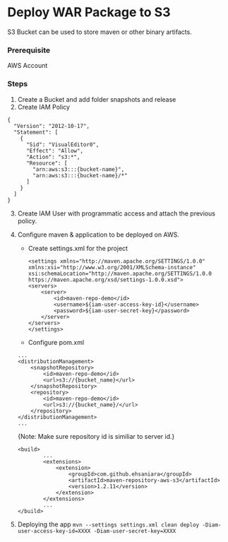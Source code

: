 # Deploy WAR Package to S3 
S3 Bucket can be used to store maven or other binary artifacts.

### Prerequisite
AWS Account

### Steps
1. Create a Bucket and add folder snapshots and release
2. Create IAM Policy
```
{
  "Version": "2012-10-17",
  "Statement": [
    {
      "Sid": "VisualEditor0",
      "Effect": "Allow",
      "Action": "s3:*",
      "Resource": [
        "arn:aws:s3:::{bucket-name}",
        "arn:aws:s3:::{bucket-name}/*"
      ]
    }
  ]
}
```
3. Create IAM User with programmatic access and attach the previous policy.
4. Configure maven & application to be deployed on AWS.
    
    - Create settings.xml for the project
        ```
        <settings xmlns="http://maven.apache.org/SETTINGS/1.0.0" xmlns:xsi="http://www.w3.org/2001/XMLSchema-instance"
        xsi:schemaLocation="http://maven.apache.org/SETTINGS/1.0.0 https://maven.apache.org/xsd/settings-1.0.0.xsd">
        <servers>
            <server>
                <id>maven-repo-demo</id>
                <username>${iam-user-access-key-id}</username>
                <password>${iam-user-secret-key}</password>
            </server>
        </servers>
        </settings>
        ```

    - Configure pom.xml 
    ```
    ...
    <distributionManagement>
		<snapshotRepository>
			<id>maven-repo-demo</id>
			<url>s3://{bucket_name}</url>
		</snapshotRepository>
		<repository>
			<id>maven-repo-demo</id>
			<url>s3://{bucket_name}/</url>
		</repository>
	</distributionManagement>
    ...
    ```
    {Note: Make sure repository id is similiar to server id.}

    ```
    <build>
            ...
		    <extensions>
                <extension>
                    <groupId>com.github.ehsaniara</groupId>
                    <artifactId>maven-repository-aws-s3</artifactId>
                    <version>1.2.11</version>
                </extension>
	        </extensions>
            ...
	</build>

	```
5. Deploying the app
```mvn --settings settings.xml clean deploy -Diam-user-access-key-id=XXXX -Diam-user-secret-key=XXXX```